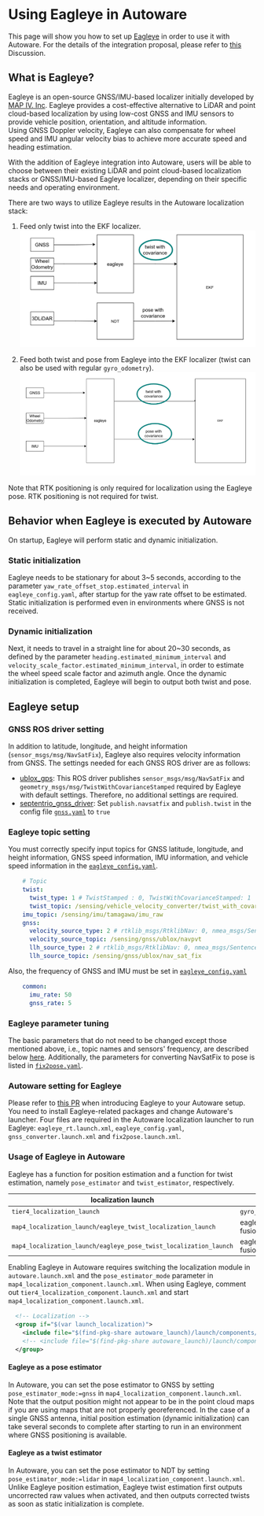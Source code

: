 # Using Eagleye in Autoware

This page will show you how to set up [Eagleye](https://github.com/MapIV/eagleye) in order to use it with Autoware.
For the details of the integration proposal, please refer to [this](https://github.com/orgs/autowarefoundation/discussions/3257) Discussion.

## What is Eagleye?

Eagleye is an open-source GNSS/IMU-based localizer initially developed by [MAP IV. Inc](https://map4.jp/).
Eagleye provides a cost-effective alternative to LiDAR and point cloud-based localization by using low-cost GNSS and IMU sensors to provide vehicle position, orientation, and altitude information.  
Using GNSS Doppler velocity, Eagleye can also compensate for wheel speed and IMU angular velocity bias to achieve more accurate speed and heading estimation.

With the addition of Eagleye integration into Autoware, users will be able to choose between their existing LiDAR and point cloud-based localization stacks or GNSS/IMU-based Eagleye localizer, depending on their specific needs and operating environment.

There are two ways to utilize Eagleye results in the Autoware localization stack:

1. Feed only twist into the EKF localizer.
![Eagleye twist integration](images/eagleye-integration-guide/eagleye-twist.png)

2. Feed both twist and pose from Eagleye into the EKF localizer (twist can also be used with regular `gyro_odometry`).
![Eagleye pose integration](images/eagleye-integration-guide/eagleye-pose.png)

Note that RTK positioning is only required for localization using the Eagleye pose. RTK positioning is not required for twist.

## Behavior when Eagleye is executed by Autoware

On startup, Eagleye will perform static and dynamic initialization.

### Static initialization

Eagleye needs to be stationary for about 3~5 seconds, according to the parameter `yaw_rate_offset_stop.estimated_interval` in `eagleye_config.yaml`, after startup for the yaw rate offset to be estimated.
Static initialization is performed even in environments where GNSS is not received.

### Dynamic initialization

Next, it needs to travel in a straight line for about 20~30 seconds, as defined by the parameter `heading.estimated_minimum_interval` and `velocity_scale_factor.estimated_minimum_interval`, in order to estimate the wheel speed scale factor and azimuth angle. Once the dynamic initialization is completed, Eagleye will begin to output both twist and pose.

## Eagleye setup

### GNSS ROS driver setting

In addition to latitude, longitude, and height information (`sensor_msgs/msg/NavSatFix`), Eagleye also requires velocity information from GNSS.
The settings needed for each GNSS ROS driver are as follows:

- [ublox_gps](https://github.com/KumarRobotics/ublox/tree/humble-devel/ublox_gps): This ROS driver publishes `sensor_msgs/msg/NavSatFix` and `geometry_msgs/msg/TwistWithCovarianceStamped` required by Eagleye with default settings. Therefore, no additional settings are required.
- [septentrio_gnss_driver](https://github.com/septentrio-gnss/septentrio_gnss_driver/tree/ros2): Set `publish.navsatfix` and `publish.twist` in the config file [`gnss.yaml`](https://github.com/septentrio-gnss/septentrio_gnss_driver/blob/ros2/config/gnss.yaml#L90) to `true`

### Eagleye topic setting

You must correctly specify input topics for GNSS latitude, longitude, and height information, GNSS speed information, IMU information, and vehicle speed information in the [`eagleye_config.yaml`](https://github.com/MapIV/autoware_launch/blob/3f04a9dd7bc4a4c49d4ec790e3f6b9958ab822da/autoware_launch/config/localization/eagleye_config.param.yaml#L7-L16).

```yaml
    # Topic
    twist:
      twist_type: 1 # TwistStamped : 0, TwistWithCovarianceStamped: 1
      twist_topic: /sensing/vehicle_velocity_converter/twist_with_covariance
    imu_topic: /sensing/imu/tamagawa/imu_raw
    gnss:
      velocity_source_type: 2 # rtklib_msgs/RtklibNav: 0, nmea_msgs/Sentence: 1, ublox_msgs/NavPVT: 2, geometry_msgs/TwistWithCovarianceStamped: 3
      velocity_source_topic: /sensing/gnss/ublox/navpvt
      llh_source_type: 2 # rtklib_msgs/RtklibNav: 0, nmea_msgs/Sentence: 1, sensor_msgs/NavSatFix: 2
      llh_source_topic: /sensing/gnss/ublox/nav_sat_fix
```

Also, the frequency of GNSS and IMU must be set in [`eagleye_config.yaml`](https://github.com/MapIV/autoware_launch/blob/3f04a9dd7bc4a4c49d4ec790e3f6b9958ab822da/autoware_launch/config/localization/eagleye_config.param.yaml#L36)

```yaml
    common:
      imu_rate: 50
      gnss_rate: 5
```

### Eagleye parameter tuning

The basic parameters that do not need to be changed except those mentioned above, i.e., topic names and sensors' frequency, are described below [here](https://github.com/MapIV/eagleye/tree/autoware-main/eagleye_rt/config).
Additionally, the parameters for converting NavSatFix to pose is listed in [`fix2pose.yaml`](https://github.com/MapIV/eagleye/blob/autoware-main/eagleye_util/fix2pose/launch/fix2pose.xml).

### Autoware setting for Eagleye

Please refer to [this PR](https://github.com/autowarefoundation/autoware/pull/3261) when introducing Eagleye to your Autoware setup.
You need to install Eagleye-related packages and change Autoware's launcher.
Four files are required in the Autoware localization launcher to run Eagleye: `eagleye_rt.launch.xml`, `eagleye_config.yaml`, `gnss_converter.launch.xml` and `fix2pose.launch.xml`.

### Usage of Eagleye in Autoware

Eagleye has a function for position estimation and a function for twist estimation, namely `pose_estimator` and `twist_estimator`, respectively.

localization launch  | twist estimator | pose estimator
-- | -- | --
`tier4_localization_launch`| `gyro_odometry` | NDT
`map4_localization_launch/eagleye_twist_localization_launch`| eagleye_rt(gyro/odom/gnss fusion) | NDT
`map4_localization_launch/eagleye_pose_twist_localization_launch`| eagleye_rt(gyro/odom/gnss fusion) | eagleye_rt(gyro/odom/gnss fusion)

Enabling Eagleye in Autoware requires switching the localization module in `autoware.launch.xml` and the `pose_estimator_mode` parameter in `map4_localization_component.launch.xml`.
When using Eagleye, comment out `tier4_localization_component.launch.xml` and start `map4_localization_component.launch.xml`.

```xml
  <!-- Localization -->
  <group if="$(var launch_localization)">
    <include file="$(find-pkg-share autoware_launch)/launch/components/map4_localization_component.launch.xml"/>
    <!-- <include file="$(find-pkg-share autoware_launch)/launch/components/tier4_localization_component.launch.xml"/> -->
  </group>
```

#### Eagleye as a pose estimator

In Autoware, you can set the pose estimator to GNSS by setting `pose_estimator_mode:=gnss` in `map4_localization_component.launch.xml`.
Note that the output position might not appear to be in the point cloud maps if you are using maps that are not properly georeferenced.
In the case of a single GNSS antenna, initial position estimation (dynamic initialization) can take several seconds to complete after starting to run in an environment where GNSS positioning is available.

#### Eagleye as a twist estimator

In Autoware, you can set the pose estimator to NDT by setting `pose_estimator_mode:=lidar` in `map4_localization_component.launch.xml`.
Unlike Eagleye position estimation, Eagleye twist estimation first outputs uncorrected raw values when activated, and then outputs corrected twists as soon as static initialization is complete.
